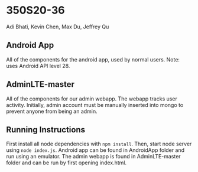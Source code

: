 # 350S20-36
Adi Bhati, Kevin Chen, Max Du, Jeffrey Qu

## Android App
All of the components for the android app, used by normal users. Note: uses Android API level 28.

## AdminLTE-master
All of the components for our admin webapp. The webapp tracks user activity. Initially, admin account must be manually inserted into mongo to prevent anyone from being an admin.

## Running Instructions
First install all node dependencies with `npm install`. Then, start node server using `node index.js`. Android app can be found in AndroidApp folder and run using an emulator. The admin webapp is found in AdminLTE-master folder and can be run by first opening index.html.
